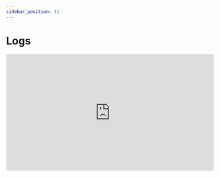 ```yaml
---
sidebar_position: 11
---
```


# Logs

<p style="text-align: center;"><iframe width="560" height="315" src="https://www.youtube.com/embed/giELfU942Dw" title="YouTube video player" frameborder="0" allow="accelerometer; autoplay; clipboard-write; encrypted-media; gyroscope; picture-in-picture" allowfullscreen></iframe></p>
